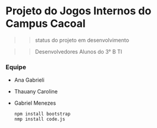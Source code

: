 # Projeto do Jogos Internos do Campus Cacoal

>>status do projeto em desenvolvimento

>>Desenvolvedores Alunos do 3° B TI

### Equipe
* Ana Gabrieli

* Thauany Caroline

* Gabriel Menezes

  ```
  npm install bootstrap
  nmp install code.js
  ```


